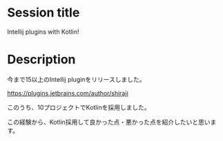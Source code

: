 # Session title

Intellij plugins with Kotlin!

# Description

今まで15以上のIntellij pluginをリリースしました。

https://plugins.jetbrains.com/author/shiraji

このうち、10プロジェクトでKotlinを採用しました。

この経験から、Kotlin採用して良かった点・悪かった点を紹介したいと思います。

